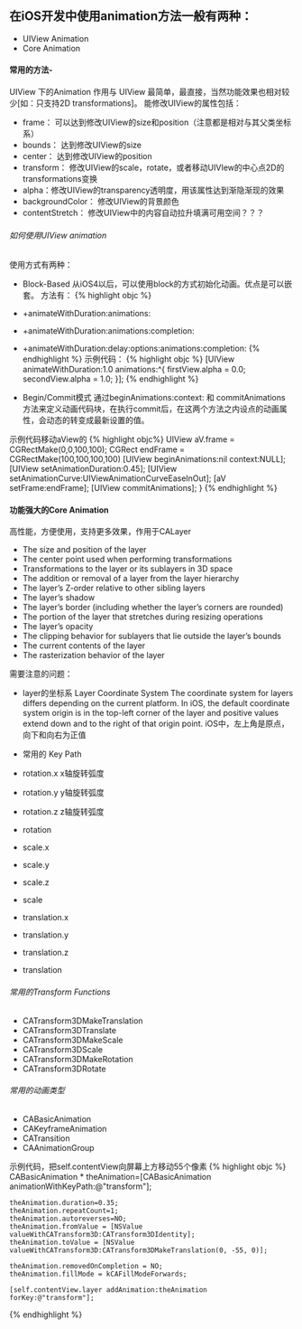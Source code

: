 
## 在iOS开发中使用animation方法一般有两种：
- UIView Animation
- Core Animation
#### 常用的方法-
UIView 下的Animation 作用与 UIView
最简单，最直接，当然功能效果也相对较少[如：只支持2D transformations]。
能修改UIView的属性包括：
- frame：  可以达到修改UIView的size和position（注意都是相对与其父类坐标系）
- bounds：	达到修改UIView的size
- center： 达到修改UIView的position
- transform：	修改UIView的scale，rotate，或者移动UIVIew的中心点2D的transformations变换
- alpha：修改UIView的transparency透明度，用该属性达到渐隐渐现的效果
- backgroundColor： 修改UIView的背景颜色
- contentStretch： 修改UIView中的内容自动拉升填满可用空间？？？

###### 如何使用UIView animation
使用方式有两种：
- Block-Based
从iOS4以后，可以使用block的方式初始化动画。优点是可以嵌套。
方法有：
{% highlight objc %}
- +animateWithDuration:animations:
- +animateWithDuration:animations:completion:
- +animateWithDuration:delay:options:animations:completion:
{% endhighlight %}
示例代码：
{% highlight objc %}
[UIView animateWithDuration:1.0 animations:^{
        firstView.alpha = 0.0;
        secondView.alpha = 1.0;
}];
{% endhighlight %}

- Begin/Commit模式
通过beginAnimations:context: 和 commitAnimations 方法来定义动画代码块，在执行commit后，在这两个方法之内设点的动画属性，会动态的转变成最新设置的值。

示例代码移动aView的
{% highlight objc%}
     UIView aV.frame = CGRectMake(0,0,100,100);
		CGRect endFrame = CGRectMake(100,100,100,100)
     [UIView beginAnimations:nil context:NULL];
     [UIView setAnimationDuration:0.45];
     [UIView setAnimationCurve:UIViewAnimationCurveEaseInOut];
     [aV setFrame:endFrame];
     [UIView commitAnimations];
   }
{% endhighlight %}

#### 功能强大的Core Animation
高性能，方便使用，支持更多效果，作用于CALayer
- The size and position of the layer
- The center point used when performing transformations
- Transformations to the layer or its sublayers in 3D space
- The addition or removal of a layer from the layer hierarchy
- The layer’s Z-order relative to other sibling layers
- The layer’s shadow
- The layer’s border (including whether the layer’s corners are rounded)
- The portion of the layer that stretches during resizing operations
- The layer’s opacity
- The clipping behavior for sublayers that lie outside the layer’s bounds
- The current contents of the layer
- The rasterization behavior of the layer

需要注意的问题：
- layer的坐标系
Layer Coordinate System
The coordinate system for layers differs depending on the current platform. In iOS, the default coordinate system origin is in the top-left corner of the layer and positive values extend down and to the right of that origin point.
iOS中，左上角是原点，向下和向右为正值

- 常用的 Key Path
- rotation.x  x轴旋转弧度
- rotation.y  y轴旋转弧度
- rotation.z  z轴旋转弧度
- rotation
- scale.x
- scale.y
- scale.z
- scale
- translation.x
- translation.y
- translation.z
- translation

###### 常用的Transform Functions
- CATransform3DMakeTranslation
- CATransform3DTranslate
- CATransform3DMakeScale
- CATransform3DScale
- CATransform3DMakeRotation
- CATransform3DRotate

###### 常用的动画类型
- CABasicAnimation
- CAKeyframeAnimation
- CATransition
- CAAnimationGroup


示例代码，把self.contentView向屏幕上方移动55个像素
{% highlight objc %}
CABasicAnimation * theAnimation=[CABasicAnimation animationWithKeyPath:@"transform"];

    theAnimation.duration=0.35;
    theAnimation.repeatCount=1;
    theAnimation.autoreverses=NO;
    theAnimation.fromValue = [NSValue valueWithCATransform3D:CATransform3DIdentity];
    theAnimation.toValue = [NSValue valueWithCATransform3D:CATransform3DMakeTranslation(0, -55, 0)];

    theAnimation.removedOnCompletion = NO;
	theAnimation.fillMode = kCAFillModeForwards;

    [self.contentView.layer addAnimation:theAnimation forKey:@"transform"];
{% endhighlight %}
